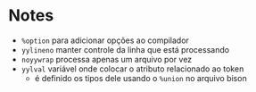 # Notes

- `%option` para adicionar opções ao compilador
- `yylineno` manter controle da linha que está processando
- `noyywrap` processa apenas um arquivo por vez
- `yylval` variável onde colocar o atributo relacionado ao token
  - é definido os tipos dele usando o `%union` no arquivo bison
